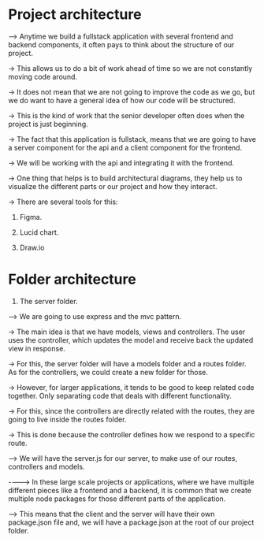 # Project architecture

--> Anytime we build a fullstack application with several frontend and backend components, it often pays to think about the structure of our project.

-> This allows us to do a bit of work ahead of time so we are not constantly moving code around.

-> It does not mean that we are not going to improve the code as we go, but we do want to have a general idea of how our code will be structured.

-> This is the kind of work that the senior developer often does when the project is just beginning.

-> The fact that this application is fullstack, means that we are going to have a server component for the api and a client component for the frontend.

-> We will be working with the api and integrating it with the frontend.

-> One thing that helps is to build architectural diagrams, they help us to visualize the different parts or our project and how they interact.

-> There are several tools for this:

1. Figma.

2. Lucid chart.

3. Draw.io

# Folder architecture

1. The server folder.

--> We are going to use express and the mvc pattern.

-> The main idea is that we have models, views and controllers. The user uses the controller, which updates the model and receive back the updated view in response.

-> For this, the server folder will have a models folder and a routes folder. As for the controllers, we could create a new folder for those.

-> However, for larger applications, it tends to be good to keep related code together. Only separating code that deals with different functionality.

-> For this, since the controllers are directly related with the routes, they are going to live inside the routes folder.

-> This is done because the controller defines how we respond to a specific route.

--> We will have the server.js for our server, to make use of our routes, controllers and models.

----> In these large scale projects or applications, where we have multiple different pieces like a frontend and a backend, it is common that we create multiple node packages for those different parts of the application.

--> This means that the client and the server will have their own package.json file and, we will have a package.json at the root of our project folder.
